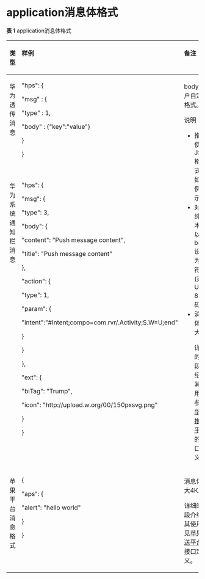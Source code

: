 # application消息体格式<a name="smn_api_61000"></a>

**表 1**  application消息体格式

<a name="table330018303493"></a>
<table><thead align="left"><tr id="row1830043010494"><th class="cellrowborder" valign="top" width="18%" id="mcps1.2.4.1.1"><p id="p96605944916"><a name="p96605944916"></a><a name="p96605944916"></a>类型</p>
</th>
<th class="cellrowborder" valign="top" width="40%" id="mcps1.2.4.1.2"><p id="p0661259124915"><a name="p0661259124915"></a><a name="p0661259124915"></a>样例</p>
</th>
<th class="cellrowborder" valign="top" width="42%" id="mcps1.2.4.1.3"><p id="p13003300491"><a name="p13003300491"></a><a name="p13003300491"></a>备注</p>
</th>
</tr>
</thead>
<tbody><tr id="row16300183010496"><td class="cellrowborder" valign="top" width="18%" headers="mcps1.2.4.1.1 "><p id="p156695912494"><a name="p156695912494"></a><a name="p156695912494"></a>华为透传消息</p>
</td>
<td class="cellrowborder" valign="top" width="40%" headers="mcps1.2.4.1.2 "><p id="p966105954914"><a name="p966105954914"></a><a name="p966105954914"></a>"hps": {</p>
<p id="p1666459204910"><a name="p1666459204910"></a><a name="p1666459204910"></a>"msg" : {</p>
<p id="p146645910494"><a name="p146645910494"></a><a name="p146645910494"></a>"type" : 1,</p>
<p id="p166145974917"><a name="p166145974917"></a><a name="p166145974917"></a>"body" : {"key":"value"}</p>
<p id="p266125912494"><a name="p266125912494"></a><a name="p266125912494"></a>}</p>
<p id="p166659184910"><a name="p166659184910"></a><a name="p166659184910"></a>}</p>
</td>
<td class="cellrowborder" rowspan="2" valign="top" width="42%" headers="mcps1.2.4.1.3 "><p id="p224933318552"><a name="p224933318552"></a><a name="p224933318552"></a>body为用户自定义格式。</p>
<div class="note" id="note149582146569"><a name="note149582146569"></a><a name="note149582146569"></a><span class="notetitle"> 说明： </span><div class="notebody"><a name="ul1328752085611"></a><a name="ul1328752085611"></a><ul id="ul1328752085611"><li>推荐使用JSON格式，如样例所示</li><li>对于纯文本可以将body设置为字符串(采用UTF-8编码)</li><li>消息体最大2K<p id="p13856165714563"><a name="p13856165714563"></a><a name="p13856165714563"></a>详细的字段介绍及其使用请参见<a href="https://developer.huawei.com/consumer/cn/service/hms/catalog/huaweipush_agent.html?page=hmssdk_huaweipush_api_reference_agent_s2" target="_blank" rel="noopener noreferrer">华为推送平台</a>的接口定义。</p>
</li></ul>
</div></div>
<p id="p11300630194915"><a name="p11300630194915"></a><a name="p11300630194915"></a></p>
</td>
</tr>
<tr id="row113003307499"><td class="cellrowborder" valign="top" headers="mcps1.2.4.1.1 "><p id="p6661859114915"><a name="p6661859114915"></a><a name="p6661859114915"></a>华为系统通知栏消息</p>
</td>
<td class="cellrowborder" valign="top" headers="mcps1.2.4.1.2 "><p id="p146610599491"><a name="p146610599491"></a><a name="p146610599491"></a>"hps": {</p>
<p id="p46610593494"><a name="p46610593494"></a><a name="p46610593494"></a>"msg": {</p>
<p id="p11661593493"><a name="p11661593493"></a><a name="p11661593493"></a>"type": 3,</p>
<p id="p1766659104912"><a name="p1766659104912"></a><a name="p1766659104912"></a>"body": {</p>
<p id="p1666159114920"><a name="p1666159114920"></a><a name="p1666159114920"></a>"content": "Push message content",</p>
<p id="p1966185918499"><a name="p1966185918499"></a><a name="p1966185918499"></a>"title": "Push message content"</p>
<p id="p266105924918"><a name="p266105924918"></a><a name="p266105924918"></a>},</p>
<p id="p76615994919"><a name="p76615994919"></a><a name="p76615994919"></a>"action": {</p>
<p id="p1066195912494"><a name="p1066195912494"></a><a name="p1066195912494"></a>"type": 1,</p>
<p id="p156685924920"><a name="p156685924920"></a><a name="p156685924920"></a>"param": {</p>
<p id="p1661459144919"><a name="p1661459144919"></a><a name="p1661459144919"></a>"intent":"#Intent;compo=com.rvr/.Activity;S.W=U;end"</p>
<p id="p966195944917"><a name="p966195944917"></a><a name="p966195944917"></a>}</p>
<p id="p5665593492"><a name="p5665593492"></a><a name="p5665593492"></a>}</p>
<p id="p1766175920497"><a name="p1766175920497"></a><a name="p1766175920497"></a>},</p>
<p id="p186605912490"><a name="p186605912490"></a><a name="p186605912490"></a>"ext": {</p>
<p id="p96625916498"><a name="p96625916498"></a><a name="p96625916498"></a>"biTag": "Trump",</p>
<p id="p136610597496"><a name="p136610597496"></a><a name="p136610597496"></a>"icon": "http://upload.w.org/00/150pxsvg.png"</p>
<p id="p066145912495"><a name="p066145912495"></a><a name="p066145912495"></a>}</p>
<p id="p666175964911"><a name="p666175964911"></a><a name="p666175964911"></a>}</p>
</td>
</tr>
<tr id="row34135184916"><td class="cellrowborder" valign="top" width="18%" headers="mcps1.2.4.1.1 "><p id="p5661859104918"><a name="p5661859104918"></a><a name="p5661859104918"></a>苹果平台消息格式</p>
</td>
<td class="cellrowborder" valign="top" width="40%" headers="mcps1.2.4.1.2 "><p id="p26685915499"><a name="p26685915499"></a><a name="p26685915499"></a>{</p>
<p id="p1866155916498"><a name="p1866155916498"></a><a name="p1866155916498"></a>"aps": {</p>
<p id="p1266259154916"><a name="p1266259154916"></a><a name="p1266259154916"></a>"alert": "hello world"</p>
<p id="p1766359184910"><a name="p1766359184910"></a><a name="p1766359184910"></a>}</p>
<p id="p566259164913"><a name="p566259164913"></a><a name="p566259164913"></a>}</p>
</td>
<td class="cellrowborder" valign="top" width="42%" headers="mcps1.2.4.1.3 "><p id="p1737461618554"><a name="p1737461618554"></a><a name="p1737461618554"></a>消息体最大4K。</p>
<p id="p637431695512"><a name="p637431695512"></a><a name="p637431695512"></a>详细的字段介绍及其使用参见<a href="https://developer.apple.com/library/content/documentation/NetworkingInternet/Conceptual/RemoteNotificationsPG/PayloadKeyReference.html" target="_blank" rel="noopener noreferrer">苹果推送平台</a>的接口定义。</p>
</td>
</tr>
</tbody>
</table>

